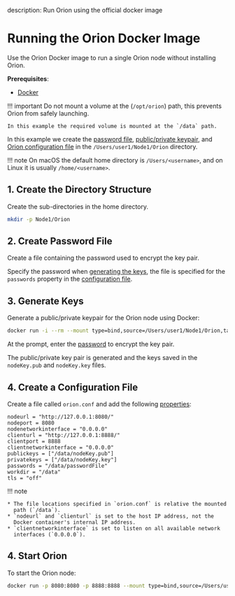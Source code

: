 description: Run Orion using the official docker image
<!--- END of page meta data -->

# Running the Orion Docker Image

Use the Orion Docker image to run a single Orion node without installing Orion.

__Prerequisites__:

* [Docker](https://docs.docker.com/install/)

!!! important
    Do not mount a volume at the (`/opt/orion`) path, this prevents
    Orion from safely launching.

    In this example the required volume is mounted at the `/data` path.

In this example we create the [password file](#2-create-password-file), [public/private keypair](#3-generate-keys),
and [Orion configuration file](#4-create-a-configuration-file) in the
`/Users/user1/Node1/Orion` directory.

!!! note
    On macOS the default home directory is `/Users/<username>`, and on Linux it
    is usually `/home/<username>`.

## 1. Create the Directory Structure

Create the sub-directories in the home directory.

``` bash
mkdir -p Node1/Orion
```

## 2. Create Password File

Create a file containing the password used to encrypt the key pair.

Specify the password when [generating the keys](#3-generate-keys), the
file is specified for the `passwords` property in the [configuration file](#4-create-a-configuration-file).

## 3. Generate Keys

Generate a public/private keypair for the Orion node using Docker:

``` bash
docker run -i --rm --mount type=bind,source=/Users/user1/Node1/Orion,target=/data pegasyseng/orion:latest -g /data/testKey
```

At the prompt, enter the [password](#2-create-password-file) to encrypt the
key pair.

The public/private key pair is generated and the keys saved in the `nodeKey.pub`
and `nodeKey.key` files.

## 4. Create a Configuration File

Create a file called `orion.conf` and add the following [properties](../Reference/Configuration-File.md):

```
nodeurl = "http://127.0.0.1:8080/"
nodeport = 8080
nodenetworkinterface = "0.0.0.0"
clienturl = "http://127.0.0.1:8888/"
clientport = 8888
clientnetworkinterface = "0.0.0.0"
publickeys = ["/data/nodeKey.pub"]
privatekeys = ["/data/nodeKey.key"]
passwords = "/data/passwordFile"
workdir = "/data"
tls = "off"
```

!!! note

    * The file locations specified in `orion.conf` is relative the mounted
      path (`/data`).
    * `nodeurl` and `clienturl` is set to the host IP address, not the
      Docker container's internal IP address.
    * `clientnetworkinterface` is set to listen on all available network
      interfaces (`0.0.0.0`).

## 4. Start Orion

To start the Orion node:

``` bash
docker run -p 8080:8080 -p 8888:8888 --mount type=bind,source=/Users/user1/Node1/Orion,target=/data pegasyseng/orion:latest /data/orion.conf
```
